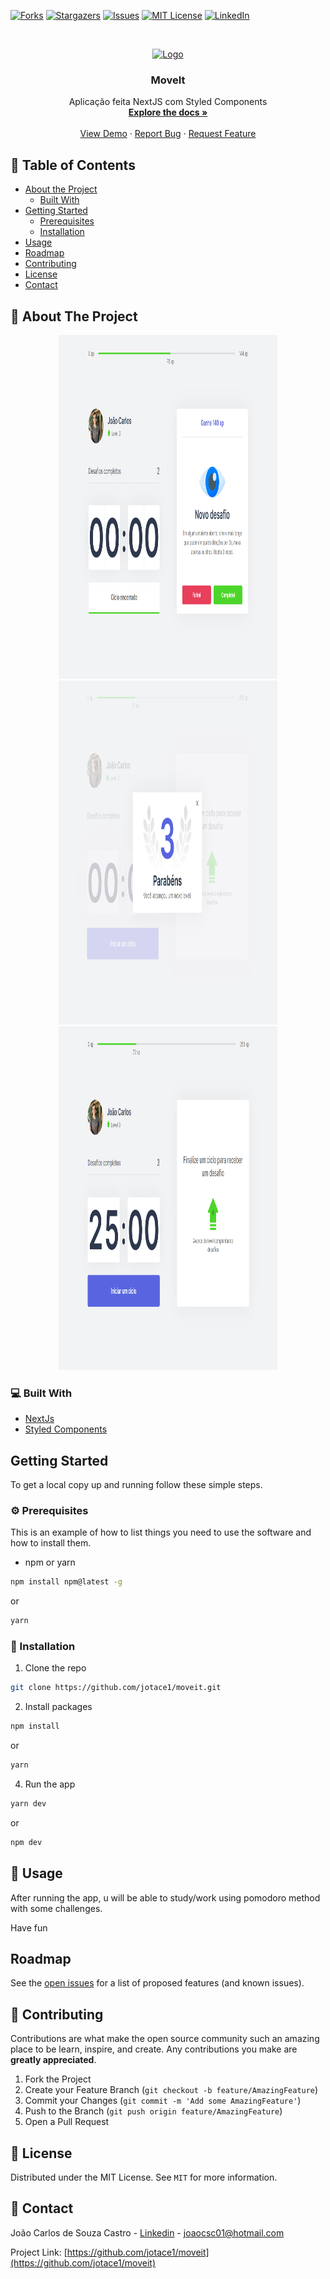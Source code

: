[![Forks][forks-shield]][forks-url]
[![Stargazers][stars-shield]][stars-url]
[![Issues][issues-shield]][issues-url]
[![MIT License][license-shield]][license-url]
[![LinkedIn][linkedin-shield]][linkedin-url]

<!-- PROJECT LOGO -->
<br />
<p align="center">
  <a href="https://github.com/jotace1/moveit">
    <img src="favicon.png" alt="Logo"  height="100">
  </a>

  <h3 align="center">MoveIt</h3>

  <p align="center">
    Aplicação feita NextJS com Styled Components
    <br />
    <a href="https://github.com/jotace1/moveit"><strong>Explore the docs »</strong></a>
    <br />
    <br />
    <a href="https://github.com/jotace1/moveit">View Demo</a>
    ·
    <a href="https://github.com/jotace1/moveit/issues">Report Bug</a>
    ·
    <a href="https://github.com/jotace1/moveit/issues">Request Feature</a>
  </p>
</p>

<!-- TABLE OF CONTENTS -->

## 📎 Table of Contents

- [About the Project](#about-the-project)
  - [Built With](#built-with)
- [Getting Started](#getting-started)
  - [Prerequisites](#prerequisites)
  - [Installation](#installation)
- [Usage](#usage)
- [Roadmap](#roadmap)
- [Contributing](#contributing)
- [License](#license)
- [Contact](#contact)

<!-- ABOUT THE PROJECT -->

## :mag_right: About The Project

<p align="center">
<img src="public\print1.png" alt="print1" width="350" height="550">
<img src="public\print2.png" alt="print2" width="350" height="550">
<img src="public\print3.png" alt="print3" width="350" height="550">
</p>

### 💻 Built With

- [NextJs](https://nextjs.org/)
- [Styled Components](https://styled-components.com/)

<!-- GETTING STARTED -->

## Getting Started

To get a local copy up and running follow these simple steps.

### ⚙ Prerequisites

This is an example of how to list things you need to use the software and how to install them.

- npm or yarn

```sh
npm install npm@latest -g
```

or

```sh
yarn
```

### 📙 Installation

1. Clone the repo

```sh
git clone https://github.com/jotace1/moveit.git
```

2. Install packages

```sh
npm install
```

or

```sh
yarn
```

4. Run the app

```sh
yarn dev
```

or

```sh
npm dev
```

<!-- USAGE EXAMPLES -->

## 🚀 Usage

After running the app, u will be able to study/work using pomodoro method with some challenges.

Have fun

## Roadmap

See the [open issues](https://github.com/jotace1/moveit/issues) for a list of proposed features (and known issues).

<!-- CONTRIBUTING -->

## 📙 Contributing

Contributions are what make the open source community such an amazing place to be learn, inspire, and create. Any contributions you make are **greatly appreciated**.

1. Fork the Project
2. Create your Feature Branch (`git checkout -b feature/AmazingFeature`)
3. Commit your Changes (`git commit -m 'Add some AmazingFeature'`)
4. Push to the Branch (`git push origin feature/AmazingFeature`)
5. Open a Pull Request

<!-- LICENSE -->

## 📝 License

Distributed under the MIT License. See `MIT` for more information.

<!-- CONTACT -->

## :calling: Contact

João Carlos de Souza Castro - [Linkedin](https://www.linkedin.com/in/joaocsc/) - joaocsc01@hotmail.com

Project Link: [https://github.com/jotace1/moveit](https://github.com/jotace1/moveit)

<!-- MARKDOWN LINKS & IMAGES -->
<!-- https://www.markdownguide.org/basic-syntax/#reference-style-links -->

[contributors-shield]: https://img.shields.io/github/contributors/jotace1/moveit.svg?style=flat-square
[contributors-url]: https://github.com/jotace1/moveit/graphs/contributors
[forks-shield]: https://img.shields.io/github/forks/jotace1/moveit.svg?style=flat-square
[forks-url]: https://github.com/jotace1/moveit/network/members
[stars-shield]: https://img.shields.io/github/stars/jotace1/moveit.svg?style=flat-square
[stars-url]: https://github.com/jotace1/moveit/stargazers
[issues-shield]: https://img.shields.io/github/issues/jotace1/moveit.svg?style=flat-square
[issues-url]: https://github.com/jotace1/moveit/issues
[license-shield]: https://img.shields.io/github/license/jotace1/moveit.svg?style=flat-square
[license-url]: https://github.com/jotace1/moveit/blob/master/LICENSE
[linkedin-shield]: https://img.shields.io/badge/-LinkedIn-black.svg?style=flat-square&logo=linkedin&colorB=555
[linkedin-url]: https://www.linkedin.com/in/joaocsc/

